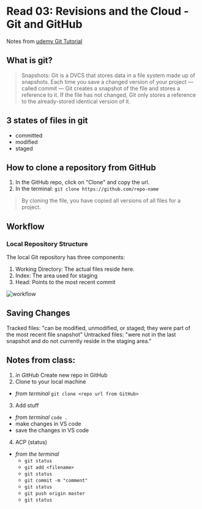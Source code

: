 # Read 03: Revisions and the Cloud - Git and GitHub
Notes from [udemy Git Tutorial](https://blog.udemy.com/git-tutorial-a-comprehensive-guide/)

## What is git?
> Snapshots: Git is a DVCS that stores data in a file system made up of snapshots. Each time you save a changed version of your project — called commit — Git creates a snapshot of the file and stores a reference to it. If the file has not changed, Git only stores a reference to the already-stored identical version of it.

## 3 states of files in git
- committed
- modified
- staged

## How to clone a repository from GitHub
1. In the GitHub repo, click on "Clone" and copy the url.
2. In the terminal: `git clone https://github.com/repo-name`

> By cloning the file, you have copied all versions of all files for a project.

## Workflow

### Local Repository Structure
The local Git repository has three components:
1. Working Directory: The actual files reside here.
2. Index: The area used for staging
3. Head: Points to the most recent commit

![workflow](https://blog.udemy.com/wp-content/uploads/2015/08/image036.png)

## Saving Changes

Tracked files: "can be modified, unmodified, or staged; they were part of the most recent file snapshot"
Untracked files: "were not in the last snapshot and do not currently reside in the staging area."

## Notes from class:
1. *in GitHub* Create new repo in GitHub
2. Clone to your local machine
  - *from terminal* `git clone <repo url from GitHub>`
3. Add stuff 
  - *from terminal* `code .`
  - make changes in VS code
  - save the changes in VS code
4. ACP (status)
  - *from the terminal* 
    - `git status`
    - `git add <filename>`
    - `git status`
    - `git commit -m "comment"`
    - `git status`
    - `git push origin master`
    - `git status`